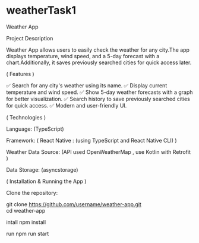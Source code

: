 # weatherTask1

 Weather App

 Project Description

Weather App allows users to easily check the weather for any city.The app displays temperature, wind speed, and a 5-day forecast with a chart.Additionally, it saves previously searched cities for quick access later.

 ( Features )

✅ Search for any city's weather using its name.
✅ Display current temperature and wind speed.
✅ Show 5-day weather forecasts with a graph for better visualization.
✅ Search history to save previously searched cities for quick access.
✅ Modern and user-friendly UI.

 ( Technologies )

Language: (TypeScript)

Framework: ( React Native : (using TypeScript and React Native CLI) )

Weather Data Source: (API used OpenWeatherMap , use Kotlin with Retrofit )

Data Storage: (asyncstorage)

 ( Installation & Running the App )

Clone the repository:

git clone https://github.com/username/weather-app.git  
cd weather-app   

intall
npm install

run 
npm run start 
